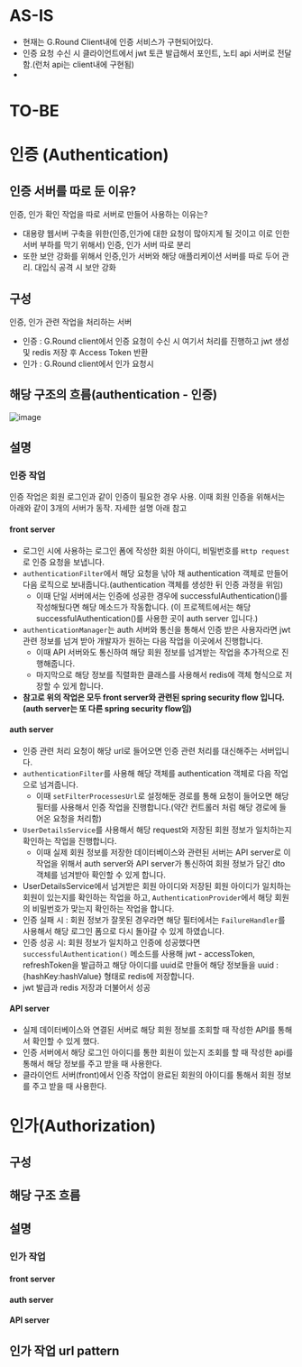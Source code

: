 # AS-IS
- 현재는 G.Round Client내에 인증 서비스가 구현되어있다.
- 인증 요청 수신 시 클라이언트에서 jwt 토큰 발급해서 포인트, 노티 api 서버로 전달함.(런처 api는 client내에 구현됨)
- 

# TO-BE  
# 인증 (Authentication)
## 인증 서버를 따로 둔 이유?
인증, 인가 확인 작업을 따로 서버로 만들어 사용하는 이유는? 
- 대용량 웹서버 구축을 위한(인증,인가에 대한 요청이 많아지게 될 것이고 이로 인한 서버 부하를 막기 위해서) 인증, 인가 서버 따로 분리
- 또한 보안 강화를 위해서 인증,인가 서버와 해당 애플리케이션 서버를 따로 두어 관리. 대입식 공격 시 보안 강화
  
## 구성
인증, 인가 관련 작업을 처리하는 서버
- 인증 : G.Round client에서 인증 요청이 수신 시 여기서 처리를 진행하고 jwt 생성 및 redis 저장 후 Access Token 반환
- 인가 : G.Round client에서 인가 요청시 

## 해당 구조의 흐름(authentication - 인증)
![image](https://github.com/yalooStore/yalooStore-auth/assets/81970382/c254b6ec-642c-43a3-8faa-6ebd613f1d6c)

## 설명
### 인증 작업
인증 작업은 회원 로그인과 같이 인증이 필요한 경우 사용. 이때 회원 인증을 위해서는 아래와 같이 3개의 서버가 동작. 자세한 설명 아래 참고

#### front server
  - 로그인 시에 사용하는 로그인 폼에 작성한 회원 아이디, 비밀번호를 `Http request`로 인증 요청을 보냅니다.
  - `authenticationFilter`에서 해당 요청을 낚아 채 authentication 객체로 만들어 다음 로직으로 보내줍니다.(authentication 객체를 생성한 뒤 인증 과정을 위임)
    - 이때 단일 서버에서는 인증에 성공한 경우에 successfulAuthentication()를 작성해뒀다면 해당 메소드가 작동합니다. (이 프로젝트에서는 해당 successfulAuthentication()를 사용한 곳이 auth server 입니다.)
  - `authenticationManager`는 auth 서버와 통신을 통해서 인증 받은 사용자라면 jwt 관련 정보를 넘겨 받아 개발자가 원하는 다음 작업을 이곳에서 진행합니다.
    - 이때 API 서버와도 통신하여 해당 회원 정보를 넘겨받는 작업을 추가적으로 진행해줍니다.
    - 마지막으로 해당 정보를 직렬화한 클래스를 사용해서 redis에 객체 형식으로 저장할 수 있게 합니다.
  - **참고로 위의 작업은 모두 front server와 관련된 spring security flow 입니다. (auth server는 또 다른 spring security flow임)**
#### auth server
  - 인증 관련 처리 요청이 해당 url로 들어오면 인증 관련 처리를 대신해주는 서버입니다.
  - `authenticationFilter`를 사용해 해당 객체를 authentication 객체로 다음 작업으로 넘겨줍니다.
    - 이때 `setFilterProcessesUrl`로 설정해둔 경로를 통해 요청이 들어오면 해당 필터를 사용해서 인증 작업을 진행합니다.(약간 컨트롤러 처럼 해당 경로에 들어온 요청을 처리함)
  - `UserDetailsService`를 사용해서 해당 request와 저장된 회원 정보가 일치하는지 확인하는 작업을 진행합니다.
    - 이때 실제 회원 정보를 저장한 데이터베이스와 관련된 서버는 API server로 이 작업을 위해서 auth server와 API server가 통신하여 회원 정보가 담긴 dto 객체를 넘겨받아 확인할 수 있게 합니다.
 - UserDetailsService에서 넘겨받은 회원 아이디와 저장된 회원 아이디가 일치하는 회원이 있는지를 확인하는 작업을 하고, `AuthenticationProvider`에서 해당 회원의 비밀번호가 맞는지 확인하는 작업을 합니다.
 - 인증 실패 시 : 회원 정보가 잘못된 경우라면 해당 필터에서는 `FailureHandler`를 사용해서 해당 로그인 폼으로 다시 돌아갈 수 있게 하였습니다.
 - 인증 성공 시: 회원 정보가 일치하고 인증에 성공했다면 `successfulAuthentication()` 메소드를 사용해 jwt - accessToken, refreshToken을 발급하고 해당 아이디를 uuid로 만들어 해당 정보들을 uuid : {hashKey:hashValue} 형태로 redis에 저장합니다.
 - jwt 발급과 redis 저장과 더불어서 성공
#### API server
  - 실제 데이터베이스와 연결된 서버로 해당 회원 정보를 조회할 때 작성한 API를 통해서 확인할 수 있게 했다.
  - 인증 서버에서 해당 로그인 아이디를 통한 회원이 있는지 조회를 할 때 작성한 api를 통해서 해당 정보를 주고 받을 때 사용한다.
  - 클라이언트 서버(front)에서 인증 작업이 완료된 회원의 아이디를 통해서 회원 정보를 주고 받을 때 사용한다.

# 인가(Authorization)
## 구성

## 해당 구조 흐름

## 설명
### 인가 작업
#### front server
#### auth server
#### API server

## 인가 작업 url pattern





